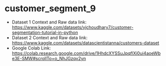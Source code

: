 # customer_segment_9
- Dataset 1 Context and Raw data link: https://www.kaggle.com/datasets/vjchoudhary7/customer-segmentation-tutorial-in-python
- Dataset 2 Context and Raw data link: https://www.kaggle.com/datasets/datascientistanna/customers-dataset
- Google Colab Link: https://colab.research.google.com/drive/1HhdcXYSSuJpqflXi0ui4aoeWbe3E-SMW#scrollTo=o_NhJGzqv2yn
